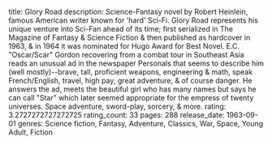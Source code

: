 title: Glory Road
description: Science-Fantasy novel by Robert Heinlein, famous American writer known for 'hard' Sci-Fi. Glory Road represents his unique venture into Sci-Fan ahead of its time; first serialized in The Magazine of Fantasy & Science Fiction & then published as hardcover in 1963, & in 1964 it was nominated for Hugo Award for Best Novel. E.C. "Oscar/Scar" Gordon recovering from a combat tour in Southeast Asia reads an unusual ad in the newspaper Personals that seems to describe him (well mostly)--brave, tall, proficient weapons, engineering & math, speak French/English, travel, high pay, great adventure, & of course danger. He answers the ad, meets the beautiful girl who has many names but says he can call "Star" which later seemed appropriate for the empress of twenty universes. Space adventure, sword-play, sorcery, & more.
rating: 3.2727272727272725
rating_count: 33
pages: 288
release_date: 1963-09-01
genres: Science fiction, Fantasy, Adventure, Classics, War, Space, Young Adult, Fiction